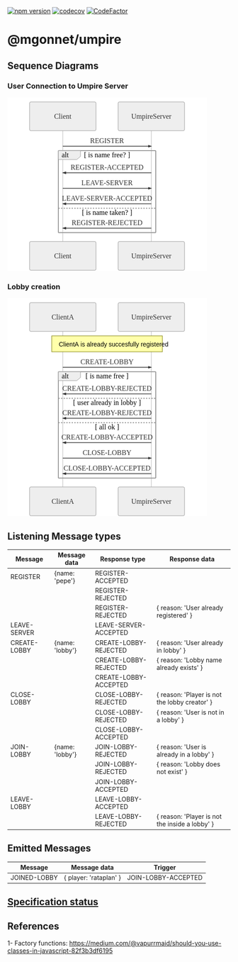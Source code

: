 [![npm version](https://badge.fury.io/js/%40mgonnet%2Fumpire.svg)](https://badge.fury.io/js/%40mgonnet%2Fumpire)
[![codecov](https://codecov.io/gh/mgonnet/umpire/branch/master/graph/badge.svg)](https://codecov.io/gh/mgonnet/umpire)
[![CodeFactor](https://www.codefactor.io/repository/github/mgonnet/umpire/badge)](https://www.codefactor.io/repository/github/mgonnet/umpire)

# @mgonnet/umpire

## Sequence Diagrams

### User Connection to Umpire Server
![User Connection](./doc/sequenceDiagramsPng/userConnection.png)

### Lobby creation
![Lobby Creation](./doc/sequenceDiagramsPng/lobbyCreation.png)

## Listening Message types

| Message       |Message data     | Response type         | Response data |
| ------------- | -------------   |-----------------------|---------------|
| REGISTER      | {name: 'pepe'}  | REGISTER-ACCEPTED     |               |
|               |                 | REGISTER-REJECTED     |               |
|               |                 | REGISTER-REJECTED     | { reason: 'User already registered' } |
| LEAVE-SERVER  |                 | LEAVE-SERVER-ACCEPTED |               |
| CREATE-LOBBY  | {name: 'lobby'} | CREATE-LOBBY-REJECTED | { reason: 'User already in lobby' } |
|               |                 | CREATE-LOBBY-REJECTED | { reason: 'Lobby name already exists' } |
|               |                 | CREATE-LOBBY-ACCEPTED |               |
| CLOSE-LOBBY   |                 | CLOSE-LOBBY-REJECTED  | { reason: 'Player is not the lobby creator' } |
|               |                 | CLOSE-LOBBY-REJECTED  | { reason: 'User is not in a lobby' } |
|               |                 | CLOSE-LOBBY-ACCEPTED  |               |
| JOIN-LOBBY    | {name: 'lobby'} | JOIN-LOBBY-REJECTED   | { reason: 'User is already in a lobby' } |
|               |                 | JOIN-LOBBY-REJECTED   | { reason: 'Lobby does not exist' } |
|               |                 | JOIN-LOBBY-ACCEPTED   |               |
| LEAVE-LOBBY   |                 | LEAVE-LOBBY-ACCEPTED  |               |
|               |                 | LEAVE-LOBBY-REJECTED  | { reason: 'Player is not the inside a lobby' } |

## Emitted Messages
| Message      | Message data           | Trigger             |
|--------------|------------------------|---------------------|
| JOINED-LOBBY | { player: 'rataplan' } | JOIN-LOBBY-ACCEPTED |


## [Specification status](doc/specStatus.md)

## References
1- Factory functions: https://medium.com/@vapurrmaid/should-you-use-classes-in-javascript-82f3b3df6195 